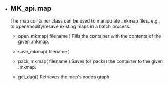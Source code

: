 - MK_api.map
  ----------

  The map container class can be used to manipulate .mkmap files.
  e.g., to open/modify/resave existing maps in a batch process.

  - open_mkmap( filename )
    Fills the container with the contents of the given .mkmap.

  - save_mkmap( filename )
  - pack_mkmap( filename )
    Saves (or packs) the container to the given .mkmap.

  - get_dag()
    Retrieves the map's nodes graph.

